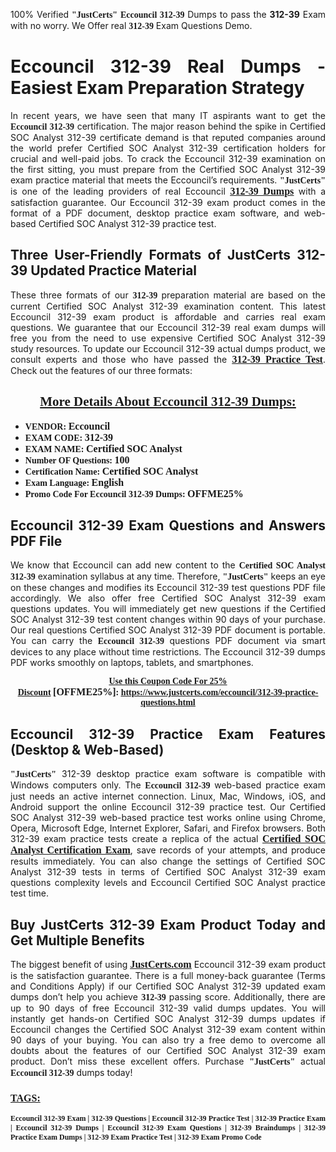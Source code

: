 <p style="text-align: justify;">100% Verified <span style="font-size:14px;"><span style="font-family:Georgia,serif;"><strong>"JustCerts"</strong></span></span> <span style="font-family:Georgia,serif;"><strong>Eccouncil 312-39</strong></span> Dumps to pass the <strong>312-39</strong> Exam with no worry. We Offer real <span style="font-family:Georgia,serif;"><strong>312-39</strong></span> Exam Questions Demo.</p>

<h1 style="text-align: justify;"><strong>Eccouncil 312-39 Real Dumps - Easiest Exam Preparation Strategy</strong></h1>

<p style="text-align: justify;">In recent years, we have seen that many IT aspirants want to get the <span style="font-family:Georgia,serif;"><strong>Eccouncil 312-39</strong></span> certification. The major reason behind the spike in Certified SOC Analyst 312-39 certificate demand is that reputed companies around the world prefer Certified SOC Analyst 312-39 certification holders for crucial and well-paid jobs. To crack the Eccouncil 312-39 examination on the first sitting, you must prepare from the Certified SOC Analyst 312-39 exam practice material that meets the Eccouncil’s requirements. <span style="font-size:14px;"><span style="font-family:Georgia,serif;"><strong>"JustCerts"</strong></span></span> is one of the leading providers of real Eccouncil <a href="https://www.justcerts.com/eccouncil/312-39-practice-questions.html"><span style="font-size:16px;"><u><span style="font-family:Georgia,serif;"><strong>312-39 Dumps</strong></span></u></span></a> with a satisfaction guarantee. Our Eccouncil 312-39 exam product comes in the format of a PDF document, desktop practice exam software, and web-based Certified SOC Analyst 312-39 practice test.</p>

<h2 style="text-align: justify;"><strong>Three User-Friendly Formats of JustCerts 312-39 Updated Practice Material</strong></h2>

<p style="text-align: justify;">These three formats of our <span style="font-family:Georgia,serif;"><strong>312-39 </strong></span> preparation material are based on the current Certified SOC Analyst 312-39 examination content. This latest Eccouncil 312-39 exam product is affordable and carries real exam questions. We guarantee that our Eccouncil 312-39 real exam dumps will free you from the need to use expensive Certified SOC Analyst 312-39 study resources. To update our Eccouncil 312-39 actual dumps product, we consult experts and those who have passed the <a href="https://www.justcerts.com/eccouncil/312-39-practice-questions.html"><u><span style="font-size:16px;"><span style="font-family:Georgia,serif;"><strong>312-39 Practice Test</strong></span></span></u></a>. Check out the features of our three formats:</p>

<h2 style="text-align: center;"><u><strong><span style="font-family:Georgia,serif;">More Details About Eccouncil 312-39 Dumps:</span></strong></u></h2>

<ul>
	<li style="text-align: justify;"><span style="font-size:14px;"><span style="font-family:Georgia,serif;"><strong>VENDOR: </strong></span></span><span style="font-size:16px;"><span style="font-family:Georgia,serif;"><strong>Eccouncil</strong></span></span></li>
	<li style="text-align: justify;"><span style="font-size:14px;"><span style="font-family:Georgia,serif;"><strong>EXAM CODE: </strong></span></span><span style="font-size:16px;"><span style="font-family:Georgia,serif;"><strong>312-39</strong></span></span></li>
	<li style="text-align: justify;"><span style="font-size:14px;"><span style="font-family:Georgia,serif;"><strong>EXAM NAME: </strong></span></span><span style="font-size:16px;"><span style="font-family:Georgia,serif;"><strong>Certified SOC Analyst</strong></span></span></li>
	<li style="text-align: justify;"><span style="font-size:14px;"><span style="font-family:Georgia,serif;"><strong>Number OF Questions: </strong></span></span><span style="font-size:16px;"><span style="font-family:Georgia,serif;"><strong>100</strong></span></span></li>
	<li style="text-align: justify;"><span style="font-size:14px;"><span style="font-family:Georgia,serif;"><strong>Certification Name: </strong></span></span><span style="font-size:16px;"><span style="font-family:Georgia,serif;"><strong>Certified SOC Analyst</strong></span></span></li>
	<li style="text-align: justify;"><span style="font-size:14px;"><span style="font-family:Georgia,serif;"><strong>Exam Language: </strong></span></span><span style="font-size:16px;"><span style="font-family:Georgia,serif;"><strong>English</strong></span></span></li>
	<li style="text-align: justify;"><span style="font-size:14px;"><span style="font-family:Georgia,serif;"><strong>Promo Code For Eccouncil 312-39 Dumps: </strong></span></span><span style="font-size:16px;"><span style="font-family:Georgia,serif;"><strong>OFFME25%</strong></span></span></li>
</ul>

<h2 style="text-align: justify;"><strong>Eccouncil 312-39 Exam Questions and Answers PDF File</strong></h2>

<p style="text-align: justify;">We know that Eccouncil can add new content to the <span style="font-family:Georgia,serif;"><strong>Certified SOC Analyst 312-39</strong></span> examination syllabus at any time. Therefore, <span style="font-size:14px;"><span style="font-family:Georgia,serif;"><strong>"JustCerts"</strong></span></span> keeps an eye on these changes and modifies its Eccouncil 312-39 test questions PDF file accordingly. We also offer free Certified SOC Analyst 312-39 exam questions updates. You will immediately get new questions if the Certified SOC Analyst 312-39 test content changes within 90 days of your purchase. Our real questions Certified SOC Analyst 312-39 PDF document is portable. You can carry the <span style="font-family:Georgia,serif;"><strong>Eccouncil 312-39</strong></span> questions PDF document via smart devices to any place without time restrictions. The Eccouncil 312-39 dumps PDF works smoothly on laptops, tablets, and smartphones.</p>

<p style="text-align: center;"><span style="font-size:14px;"><span style="font-family:Georgia,serif;"><strong><u>Use this Coupon Code For 25% Discount</u> </strong></span></span><span style="font-size:16px;"><span style="font-family:Georgia,serif;"><strong>[OFFME25%]</strong></span></span><span style="font-size:14px;"><span style="font-family:Georgia,serif;"><strong>: <u><a href="https://www.justcerts.com/eccouncil/312-39-practice-questions.html">https://www.justcerts.com/eccouncil/312-39-practice-questions.html</a></u></strong></span></span></p>

<h2 style="text-align: justify;"><strong>Eccouncil 312-39 Practice Exam Features (Desktop & Web-Based)</strong></h2>

<p style="text-align: justify;"><span style="font-size:14px;"><span style="font-family:Georgia,serif;"><strong>"JustCerts"</strong></span></span> 312-39 desktop practice exam software is compatible with Windows computers only. The <span style="font-family:Georgia,serif;"><strong>Eccouncil 312-39</strong></span> web-based practice exam just needs an active internet connection. Linux, Mac, Windows, iOS, and Android support the online Eccouncil 312-39 practice test. Our Certified SOC Analyst 312-39 web-based practice test works online using Chrome, Opera, Microsoft Edge, Internet Explorer, Safari, and Firefox browsers. Both 312-39 exam practice tests create a replica of the actual <u><a href="https://www.justcerts.com/eccouncil/certified-soc-analyst-certification-exams.html"><span style="font-size:16px;"><span style="font-family:Georgia,serif;"><strong>Certified SOC Analyst Certification Exam</strong></span></span></a></u>, save records of your attempts, and produce results immediately. You can also change the settings of Certified SOC Analyst 312-39 tests in terms of Certified SOC Analyst 312-39 exam questions complexity levels and Eccouncil Certified SOC Analyst practice test time.</p>

<h2 style="text-align: justify;"><strong>Buy JustCerts 312-39 Exam Product Today and Get Multiple Benefits</strong></h2>

<p style="text-align: justify;">The biggest benefit of using <a href="https://www.justcerts.com/"><u><span style="font-size:16px;"><span style="font-family:Georgia,serif;"><strong>JustCerts.com</strong></span></span></u></a> Eccouncil 312-39 exam product is the satisfaction guarantee. There is a full money-back guarantee (Terms and Conditions Apply) if our Certified SOC Analyst 312-39 updated exam dumps don’t help you achieve <span style="font-family:Georgia,serif;"><strong>312-39 </strong></span> passing score. Additionally, there are up to 90 days of free Eccouncil 312-39 valid dumps updates. You will instantly get hands-on Certified SOC Analyst 312-39 dumps updates if Eccouncil changes the Certified SOC Analyst 312-39 exam content within 90 days of your buying. You can also try a free demo to overcome all doubts about the features of our Certified SOC Analyst 312-39 exam product. Don’t miss these excellent offers. Purchase <span style="font-size:14px;"><span style="font-family:Georgia,serif;"><strong>"JustCerts"</strong></span></span> actual <span style="font-family:Georgia,serif;"><strong>Eccouncil 312-39</strong></span> dumps today!</p>

<h3 style="text-align: justify;"><u><span style="font-size:16px;"><span style="font-family:Georgia,serif;"><strong>TAGS:</strong></span></span></u></h3>

<p style="text-align: justify;"><span style="font-size:12px;"><span style="font-family:Georgia,serif;"><strong>Eccouncil 312-39 Exam | 312-39 Questions | Eccouncil 312-39 Practice Test | 312-39 Practice Exam | Eccouncil 312-39 Dumps | Eccouncil 312-39 Exam Questions | 312-39 Braindumps | 312-39 Practice Exam Dumps | 312-39 Exam Practice Test | 312-39 Exam Promo Code </strong></span></span></p>
